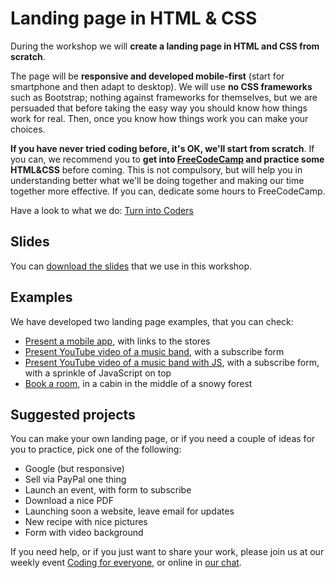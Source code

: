 # Landing page in HTML & CSS

During the workshop we will **create a landing page in HTML and CSS from scratch**.

The page will be **responsive and developed mobile-first** (start for smartphone and then adapt to desktop).
We will use **no CSS frameworks** such as Bootstrap; nothing against frameworks for themselves, but we are persuaded that before taking the easy way you should know how things work for real. Then, once you know how things work you can make your choices.

**If you have never tried coding before, it's OK, we'll start from scratch**. If you can, we recommend you to **get into [FreeCodeCamp](https://freecodecamp.org) and practice some HTML&CSS** before coming. This is not compulsory, but will help you in understanding better what we'll be doing together and making our time together more effective. If you can, dedicate some hours to FreeCodeCamp.

Have a look to what we do: [Turn into Coders](www.turnintocoders.com)

## Slides

You can [download the slides](https://github.com/turnintocoders/ws-landing-page/blob/master/presentation.pdf) that we use in this workshop.

## Examples

We have developed two landing page examples, that you can check:

- [Present a mobile app](http://turnintocoders.github.io/ws-landing-page/landing-app), with links to the stores
- [Present YouTube video of a music band](http://turnintocoders.github.io/ws-landing-page/landing-form), with a subscribe form
- [Present YouTube video of a music band with JS](http://turnintocoders.github.io/ws-landing-page/landing-form-js), with a subscribe form, with a sprinkle of JavaScript on top
- [Book a room](http://turnintocoders.github.io/ws-landing-page/landing-snow), in a cabin in the middle of a snowy forest

## Suggested projects

You can make your own landing page, or if you need a couple of ideas for you to practice, pick one of the following:

 - Google (but responsive)
 - Sell via PayPal one thing
 - Launch an event, with form to subscribe
 - Download a nice PDF
 - Launching soon a website, leave email for updates
 - New recipe with nice pictures
 - Form with video background

If you need help, or if you just want to share your work, please join us at our weekly event [Coding for everyone](https://www.meetup.com/turn-into-coders/), or online in [our chat](https://gitter.im/turnintocoders/codingforeveryone).
